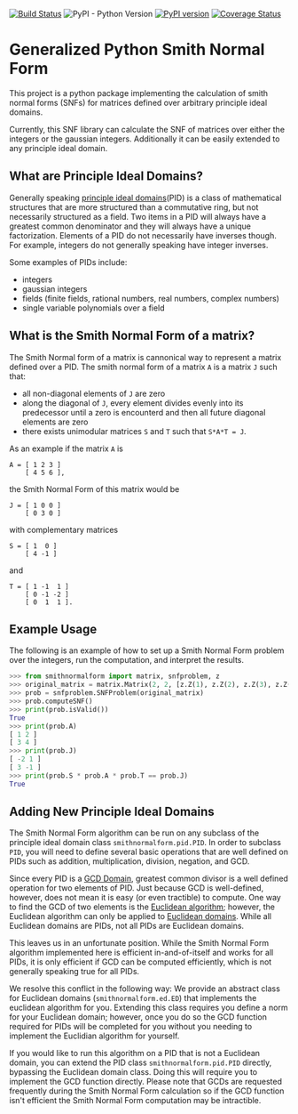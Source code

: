 [![Build Status](https://travis-ci.org/corbinmcneill/SNF.svg?branch=master)](https://travis-ci.org/corbinmcneill/SNF)
![PyPI - Python Version](https://img.shields.io/pypi/pyversions/smithnormalform)
[![PyPI version](https://badge.fury.io/py/smithnormalform.svg)](https://badge.fury.io/py/smithnormalform)
[![Coverage Status](https://coveralls.io/repos/github/corbinmcneill/SNF/badge.svg)](https://coveralls.io/github/corbinmcneill/SNF)

# Generalized Python Smith Normal Form 

This project is a python package implementing the calculation of smith normal
forms (SNFs) for matrices defined over arbitrary principle ideal domains.

Currently, this SNF library can calculate the SNF of matrices over either the
integers or the gaussian integers. Additionally it can be easily extended to
any principle ideal domain. 


What are Principle Ideal Domains?
---------------------------------

Generally speaking [principle ideal
domains](https://en.wikipedia.org/wiki/Principal_ideal_domain)(PID) is a class
of mathematical structures that are more structured than a commutative ring,
but not necessarily structured as a field. Two items in a PID will always have
a greatest common denominator and they will always have a unique factorization.
Elements of a PID do not necessarily have inverses though. For example,
integers do not generally speaking have integer inverses.

Some examples of PIDs include:

- integers
- gaussian integers
- fields (finite fields, rational numbers, real numbers, complex numbers)
- single variable polynomials over a field


What is the Smith Normal Form of a matrix?
------------------------------------------

The Smith Normal form of a matrix is cannonical way to represent a matrix
defined over a PID. The smith normal form of a matrix `A` is a matrix `J` such that:

- all non-diagonal elements of `J` are zero
- along the diagonal of `J`, every element divides evenly into its predecessor until a zero is encounterd and then all future diagonal elements are zero
- there exists unimodular matrices `S` and `T` such that `S*A*T = J`.

As an example if the matrix `A` is
```
A = [ 1 2 3 ]
    [ 4 5 6 ],
```
the Smith Normal Form of this matrix would be
```
J = [ 1 0 0 ]
    [ 0 3 0 ]
```
with complementary matrices
```
S = [ 1  0 ]
    [ 4 -1 ]
```
and
```
T = [ 1 -1  1 ]
    [ 0 -1 -2 ]
    [ 0  1  1 ].
```


Example Usage
-------------

The following is an example of how to set up a Smith Normal Form problem over the integers, run the computation, and interpret the results.

```python
>>> from smithnormalform import matrix, snfproblem, z
>>> original_matrix = matrix.Matrix(2, 2, [z.Z(1), z.Z(2), z.Z(3), z.Z(4)])
>>> prob = snfproblem.SNFProblem(original_matrix)
>>> prob.computeSNF()
>>> print(prob.isValid())
True
>>> print(prob.A)
[ 1 2 ]
[ 3 4 ]
>>> print(prob.J)
[ -2 1 ]
[ 3 -1 ]
>>> print(prob.S * prob.A * prob.T == prob.J)
True
```



Adding New Principle Ideal Domains
----------------------------------

The Smith Normal Form algorithm can be run on any subclass of the principle ideal domain class `smithnormalform.pid.PID`. In order to subclass `PID`, you will need to define several basic operations that are well defined on PIDs such as addition, multiplication, division, negation, and GCD.

Since every PID is a [GCD Domain](https://en.wikipedia.org/wiki/GCD_domain), greatest common divisor is a well defined operation for two elements of PID. Just because GCD is well-defined, however, does not mean it is easy (or even tractible) to compute. One way to find the GCD of two elements is the [Euclidean algorithm](https://en.wikipedia.org/wiki/Euclidean_algorithm); however, the Euclidean algorithm can only be applied to [Euclidean domains](https://en.wikipedia.org/wiki/Euclidean_domain). While all Euclidean domains are PIDs, not all PIDs are Euclidean domains.

This leaves us in an unfortunate position. While the Smith Normal Form algorithm implemented here is efficient in-and-of-itself and works for all PIDs, it is only efficient if GCD can be computed efficiently, which is not generally speaking true for all PIDs.

We resolve this conflict in the following way: We provide an abstract class for Euclidean domains (`smithnormalform.ed.ED`) that implements the euclidean algorithm for you. Extending this class requires you define a norm for your Euclidean domain; however, once you do so the GCD function required for PIDs will be completed for you without you needing to implement the Euclidian algorithm for yourself.

If you would like to run this algorithm on a PID that is not a Euclidean domain, you can extend the PID class `smithnormalform.pid.PID` directly, bypassing the Euclidean domain class. Doing this will require you to implement the GCD function directly. Please note that GCDs are requested frequently during the Smith Normal Form calculation so if the GCD function isn't efficient the Smith Normal Form computation may be intractible.
